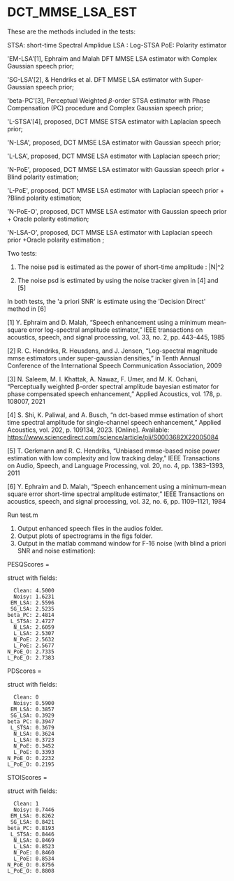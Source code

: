# DCT_MMSE_LSA_EST

These are the methods included in the tests:

STSA: short-time Spectral Amplidue
LSA : Log-STSA
PoE: Polarity estimator

'EM-LSA'[1], Ephraim and Malah DFT MMSE LSA estimator with Complex Gaussian speech prior;

'SG-LSA'[2], & Hendriks et al. DFT MMSE LSA estimator with Super-Gaussian speech prior;
            
'beta-PC'[3], Perceptual Weighted $\beta$-order STSA estimator with Phase Compensation (PC) procedure and Complex Gaussian speech prior;

'L-STSA'[4], proposed, DCT MMSE STSA estimator with Laplacian speech prior; 

'N-LSA', proposed, DCT MMSE LSA estimator with Gaussian speech prior;

'L-LSA', proposed, DCT MMSE LSA estimator with Laplacian speech prior;

'N-PoE', proposed, DCT MMSE LSA estimator with Gaussian speech prior + Blind polarity estimation;

'L-PoE', proposed, DCT MMSE LSA estimator with Laplacian speech prior + ?Blind polarity estimation;

'N-PoE-O', proposed, DCT MMSE LSA estimator with Gaussian speech prior + Oracle polarity estimation;

'N-LSA-O', proposed, DCT MMSE LSA estimator with Laplacian speech prior +Oracle polarity estimation ;


Two tests:

1.  The noise psd is estimated as the power of short-time amplitude : |N|^2 
    
2.  The noise psd is estimated by using the noise tracker given in [4] and [5]

In both tests, the 'a priori SNR' is estimate using the 'Decision Direct' method in [6]


[1] Y. Ephraim and D. Malah, “Speech enhancement using a minimum mean-square error log-spectral amplitude estimator,” IEEE transactions on acoustics, speech, and signal processing, vol. 33, no. 2, pp. 443–445, 1985

[2] R. C. Hendriks, R. Heusdens, and J. Jensen, “Log-spectral magnitude mmse estimators under super-gaussian densities,” in Tenth Annual Conference of the International Speech Communication Association, 2009

[3] N. Saleem, M. I. Khattak, A. Nawaz, F. Umer, and M. K. Ochani, “Perceptually weighted β-order spectral amplitude bayesian estimator for phase compensated speech enhancement,” Applied Acoustics, vol. 178, p. 108007, 2021

[4] S. Shi, K. Paliwal, and A. Busch, “n dct-based mmse estimation of short time spectral amplitude for single-channel speech enhancement,” Applied Acoustics, vol. 202, p. 109134, 2023. [Online]. Available: https://www.sciencedirect.com/science/article/pii/S0003682X22005084

[5] T. Gerkmann and R. C. Hendriks, “Unbiased mmse-based noise power estimation with low complexity and low tracking delay,” IEEE
Transactions on Audio, Speech, and Language Processing, vol. 20, no. 4, pp. 1383–1393, 2011

[6] Y. Ephraim and D. Malah, “Speech enhancement using a minimum-mean square error short-time spectral amplitude estimator,” IEEE
Transactions on acoustics, speech, and signal processing, vol. 32, no. 6, pp. 1109–1121, 1984


Run test.m
1.  Output enhanced speech files in the audios folder.
2.  Output plots of spectrograms in the figs folder.
3.  Output in the matlab command window for F-16 noise (with blind a priori SNR and noise estimation):

PESQScores = 

  struct with fields:

      Clean: 4.5000
      Noisy: 1.6231
     EM_LSA: 2.5596
     SG_LSA: 2.5235
    beta_PC: 2.4814
     L_STSA: 2.4727
      N_LSA: 2.6059
      L_LSA: 2.5307
      N_PoE: 2.5632
      L_PoE: 2.5677
    N_PoE_O: 2.7335
    L_PoE_O: 2.7383

PDScores = 

  struct with fields:

      Clean: 0
      Noisy: 0.5900
     EM_LSA: 0.3857
     SG_LSA: 0.3929
    beta_PC: 0.3947
     L_STSA: 0.3679
      N_LSA: 0.3624
      L_LSA: 0.3723
      N_PoE: 0.3452
      L_PoE: 0.3393
    N_PoE_O: 0.2232
    L_PoE_O: 0.2195


STOIScores = 

  struct with fields:

      Clean: 1
      Noisy: 0.7446
     EM_LSA: 0.8262
     SG_LSA: 0.8421
    beta_PC: 0.8193
     L_STSA: 0.8446
      N_LSA: 0.8469
      L_LSA: 0.8523
      N_PoE: 0.8460
      L_PoE: 0.8534
    N_PoE_O: 0.8756
    L_PoE_O: 0.8808
